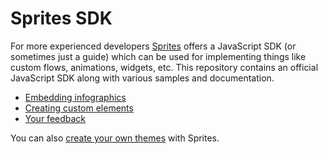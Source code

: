 Sprites SDK
===========

For more experienced developers [Sprites](https://spritesapp.com) offers a JavaScript SDK (or sometimes just a guide) which can be used for implementing things like custom flows, animations, widgets, etc. This repository contains an official JavaScript SDK along with various samples and documentation.

- [Embedding infographics](https://github.com/spritesapp/sprites-sdk/wiki/Embedding-infographics)
- [Creating custom elements](https://github.com/spritesapp/sprites-sdk/wiki/Creating-custom-elements)
- [Your feedback](https://github.com/spritesapp/sprites-sdk/wiki/Your-feedback)

You can also [create your own themes](https://github.com/spritesapp/sprites-themes/) with Sprites. 

